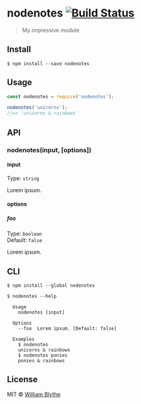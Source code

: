 # nodenotes [![Build Status](https://travis-ci.org/willyb321/nodenotes.svg?branch=master)](https://travis-ci.org/willyb321/nodenotes)

> My impressive module


## Install

```
$ npm install --save nodenotes
```


## Usage

```js
const nodenotes = require('nodenotes');

nodenotes('unicorns');
//=> 'unicorns & rainbows'
```


## API

### nodenotes(input, [options])

#### input

Type: `string`

Lorem ipsum.

#### options

##### foo

Type: `boolean`<br>
Default: `false`

Lorem ipsum.


## CLI

```
$ npm install --global nodenotes
```

```
$ nodenotes --help

  Usage
    nodenotes [input]

  Options
    --foo  Lorem ipsum. [Default: false]

  Examples
    $ nodenotes
    unicorns & rainbows
    $ nodenotes ponies
    ponies & rainbows
```


## License

MIT © [William Blythe](https://tehsuperwilly.tech)
